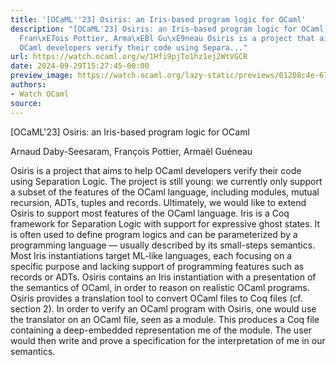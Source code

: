 ```yaml
---
title: '[OCaML''23] Osiris: an Iris-based program logic for OCaml'
description: "[OCaML'23] Osiris: an Iris-based program logic for OCaml Arnaud Daby-Seesaram,
  Fran\xE7ois Pottier, Arma\xEBl Gu\xE9neau Osiris is a project that aims to help
  OCaml developers verify their code using Separa..."
url: https://watch.ocaml.org/w/1Hfi9pjTo1hz1ej2WtVGCR
date: 2024-09-29T15:27:45-00:00
preview_image: https://watch.ocaml.org/lazy-static/previews/01208c4e-6774-4946-9ff6-69e0375dc3c2.jpg
authors:
- Watch OCaml
source:
---
```


<p>[OCaML'23] Osiris: an Iris-based program logic for OCaml</p>
<p>Arnaud Daby-Seesaram, François Pottier, Armaël Guéneau</p>
<p>Osiris is a project that aims to help OCaml developers verify their code using Separation Logic. The project is still young: we currently only support a subset of the features of the OCaml language, including modules, mutual recursion, ADTs, tuples and records. Ultimately, we would like to extend Osiris to support most features of the OCaml language. Iris is a Coq framework for Separation Logic with support for expressive ghost states. It is often used to define program logics and can be parameterized by a programming language — usually described by its small-steps semantics. Most Iris instantiations target ML-like languages, each focusing on a specific purpose and lacking support of programming features such as records or ADTs. Osiris contains an Iris instantiation with a presentation of the semantics of OCaml, in order to reason on realistic OCaml programs. Osiris provides a translation tool to convert OCaml files to Coq files (cf. section 2). In order to verify an OCaml program with Osiris, one would use the translator on an OCaml file, seen as a module. This produces a Coq file containing a deep-embedded representation me of the module. The user would then write and prove a specification for the interpretation of me in our semantics.</p>

